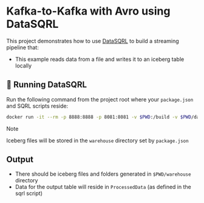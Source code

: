 # Kafka-to-Kafka with Avro using DataSQRL

This project demonstrates how to use [DataSQRL](https://datasqrl.com) to build a streaming pipeline that:

- This example reads data from a file and writes it to an iceberg table locally

## 🐳 Running DataSQRL

Run the following command from the project root where your `package.json` and SQRL scripts reside:

```bash
docker run -it --rm -p 8888:8888 -p 8081:8081 -v $PWD:/build -v $PWD/data:/data datasqrl/cmd:latest run -c package.json
```

> [!NOTE]
> Iceberg files will be stored in the `warehouse` directory set by `package.json`

## Output

* There should be iceberg files and folders generated in `$PWD/warehouse` directory 
* Data for the output table will reside in `ProcessedData` (as defined in the sqrl script)
